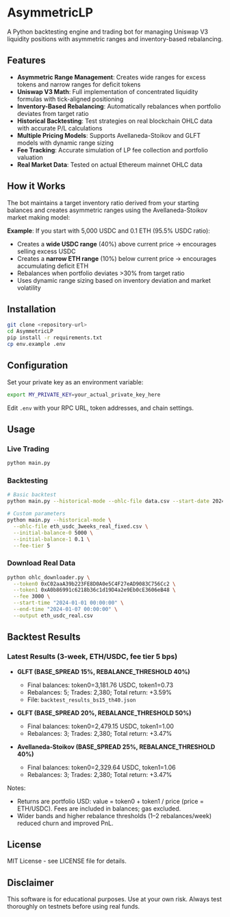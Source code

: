 # AsymmetricLP

A Python backtesting engine and trading bot for managing Uniswap V3 liquidity positions with asymmetric ranges and inventory-based rebalancing.

## Features

- **Asymmetric Range Management**: Creates wide ranges for excess tokens and narrow ranges for deficit tokens
- **Uniswap V3 Math**: Full implementation of concentrated liquidity formulas with tick-aligned positioning
- **Inventory-Based Rebalancing**: Automatically rebalances when portfolio deviates from target ratio
- **Historical Backtesting**: Test strategies on real blockchain OHLC data with accurate P/L calculations
- **Multiple Pricing Models**: Supports Avellaneda-Stoikov and GLFT models with dynamic range sizing
- **Fee Tracking**: Accurate simulation of LP fee collection and portfolio valuation
- **Real Market Data**: Tested on actual Ethereum mainnet OHLC data

## How it Works

The bot maintains a target inventory ratio derived from your starting balances and creates asymmetric ranges using the Avellaneda-Stoikov market making model:

**Example**: If you start with 5,000 USDC and 0.1 ETH (95.5% USDC ratio):
- Creates a **wide USDC range** (40%) above current price → encourages selling excess USDC
- Creates a **narrow ETH range** (10%) below current price → encourages accumulating deficit ETH
- Rebalances when portfolio deviates >30% from target ratio
- Uses dynamic range sizing based on inventory deviation and market volatility

## Installation

```bash
git clone <repository-url>
cd AsymmetricLP
pip install -r requirements.txt
cp env.example .env
```

## Configuration

Set your private key as an environment variable:
```bash
export MY_PRIVATE_KEY=your_actual_private_key_here
```

Edit `.env` with your RPC URL, token addresses, and chain settings.

## Usage

### Live Trading
```bash
python main.py
```

### Backtesting
```bash
# Basic backtest
python main.py --historical-mode --ohlc-file data.csv --start-date 2024-01-01 --end-date 2024-01-31

# Custom parameters
python main.py --historical-mode \
  --ohlc-file eth_usdc_3weeks_real_fixed.csv \
  --initial-balance-0 5000 \
  --initial-balance-1 0.1 \
  --fee-tier 5
```

### Download Real Data
```bash
python ohlc_downloader.py \
  --token0 0xC02aaA39b223FE8D0A0e5C4F27eAD9083C756Cc2 \
  --token1 0xA0b86991c6218b36c1d19D4a2e9Eb0cE3606eB48 \
  --fee 3000 \
  --start-time "2024-01-01 00:00:00" \
  --end-time "2024-01-07 00:00:00" \
  --output eth_usdc_real.csv
```

## Backtest Results

### Latest Results (3-week, ETH/USDC, fee tier 5 bps)

- **GLFT (BASE_SPREAD 15%, REBALANCE_THRESHOLD 40%)**
  - Final balances: token0=3,181.76 USDC, token1=0.73
  - Rebalances: 5; Trades: 2,380; Total return: +3.59%
  - File: `backtest_results_bs15_th40.json`

- **GLFT (BASE_SPREAD 20%, REBALANCE_THRESHOLD 50%)**
  - Final balances: token0=2,479.15 USDC, token1=1.00
  - Rebalances: 3; Trades: 2,380; Total return: +3.47%

- **Avellaneda-Stoikov (BASE_SPREAD 25%, REBALANCE_THRESHOLD 40%)**
  - Final balances: token0=2,329.64 USDC, token1=1.06
  - Rebalances: 3; Trades: 2,380; Total return: +3.47%

Notes:
- Returns are portfolio USD: value = token0 + token1 / price (price = ETH/USDC). Fees are included in balances; gas excluded.
- Wider bands and higher rebalance thresholds (1–2 rebalances/week) reduced churn and improved PnL.

<!-- Old backtest details removed; see Latest Results above for current configuration and outcomes. -->

## License

MIT License - see LICENSE file for details.

## Disclaimer

This software is for educational purposes. Use at your own risk. Always test thoroughly on testnets before using real funds.